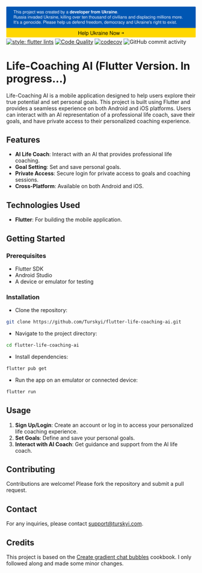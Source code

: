 [![Stand With Ukraine](https://raw.githubusercontent.com/vshymanskyy/StandWithUkraine/main/banner-direct-single.svg)](https://stand-with-ukraine.pp.ua)
[![style: flutter lints](https://img.shields.io/badge/style-flutter__lints-blue)](https://pub.dev/packages/flutter_lints)
[![Code Quality](https://github.com/Turskyi/flutter_life_coaching_ai/actions/workflows/code_quality_tests.yml/badge.svg)](https://github.com/Turskyi/flutter_life_coaching_ai/actions/workflows/code_quality_tests.yml)
[![codecov](https://codecov.io/gh/Turskyi/flutter_life_coaching_ai/graph/badge.svg?token=U26RQJ7H44)](https://codecov.io/gh/Turskyi/flutter_life_coaching_ai)
<img alt="GitHub commit activity" src="https://img.shields.io/github/commit-activity/m/Turskyi/flutter_life_coaching_ai">

# Life-Coaching AI (Flutter Version. In progress...)
Life-Coaching AI is a mobile application designed to help users explore their 
true potential and set personal goals. This project is built using Flutter and 
provides a seamless experience on both Android and iOS platforms. Users can 
interact with an AI representation of a professional life coach, save their 
goals, and have private access to their personalized coaching experience.

## Features
- **AI Life Coach**: Interact with an AI that provides professional life coaching.
- **Goal Setting**: Set and save personal goals.
- **Private Access**: Secure login for private access to goals and coaching sessions.
- **Cross-Platform**: Available on both Android and iOS.
## Technologies Used
- **Flutter**: For building the mobile application.

## Getting Started
### Prerequisites
- Flutter SDK
- Android Studio
- A device or emulator for testing
### Installation
- Clone the repository:
```bash
git clone https://github.com/Turskyi/flutter-life-coaching-ai.git
```
- Navigate to the project directory:
```bash
cd flutter-life-coaching-ai
```
- Install dependencies:
```bash
flutter pub get
```
- Run the app on an emulator or connected device:
```bash
flutter run
```
## Usage
1. **Sign Up/Login**: Create an account or log in to access your personalized life coaching experience.
2. **Set Goals**: Define and save your personal goals.
3. **Interact with AI Coach**: Get guidance and support from the AI life coach.
## Contributing
Contributions are welcome! Please fork the repository and submit a pull request.

## Contact
For any inquiries, please contact support@turskyi.com.

## Credits

This project is based on the
[Create gradient chat bubbles](https://docs.flutter.dev/cookbook/effects/gradient-bubbles)
cookbook.
I only followed along and made some minor changes.


